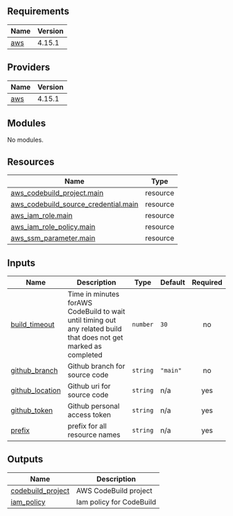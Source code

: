 <!-- BEGIN_TF_DOCS -->
## Requirements

| Name | Version |
|------|---------|
| <a name="requirement_aws"></a> [aws](#requirement\_aws) | 4.15.1 |

## Providers

| Name | Version |
|------|---------|
| <a name="provider_aws"></a> [aws](#provider\_aws) | 4.15.1 |

## Modules

No modules.

## Resources

| Name | Type |
|------|------|
| [aws_codebuild_project.main](https://registry.terraform.io/providers/hashicorp/aws/4.15.1/docs/resources/codebuild_project) | resource |
| [aws_codebuild_source_credential.main](https://registry.terraform.io/providers/hashicorp/aws/4.15.1/docs/resources/codebuild_source_credential) | resource |
| [aws_iam_role.main](https://registry.terraform.io/providers/hashicorp/aws/4.15.1/docs/resources/iam_role) | resource |
| [aws_iam_role_policy.main](https://registry.terraform.io/providers/hashicorp/aws/4.15.1/docs/resources/iam_role_policy) | resource |
| [aws_ssm_parameter.main](https://registry.terraform.io/providers/hashicorp/aws/4.15.1/docs/resources/ssm_parameter) | resource |

## Inputs

| Name | Description | Type | Default | Required |
|------|-------------|------|---------|:--------:|
| <a name="input_build_timeout"></a> [build\_timeout](#input\_build\_timeout) | Time in minutes forAWS CodeBuild to wait until timing out any related build that does not get marked as completed | `number` | `30` | no |
| <a name="input_github_branch"></a> [github\_branch](#input\_github\_branch) | Github branch for source code | `string` | `"main"` | no |
| <a name="input_github_location"></a> [github\_location](#input\_github\_location) | Github uri for source code | `string` | n/a | yes |
| <a name="input_github_token"></a> [github\_token](#input\_github\_token) | Github personal access token | `string` | n/a | yes |
| <a name="input_prefix"></a> [prefix](#input\_prefix) | prefix for all resource names | `string` | n/a | yes |

## Outputs

| Name | Description |
|------|-------------|
| <a name="output_codebuild_project"></a> [codebuild\_project](#output\_codebuild\_project) | AWS CodeBuild project |
| <a name="output_iam_policy"></a> [iam\_policy](#output\_iam\_policy) | Iam policy for CodeBuild |
<!-- END_TF_DOCS -->
